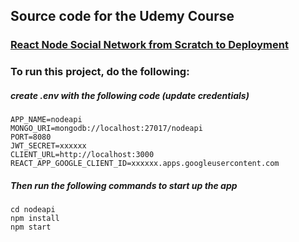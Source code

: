 ## Source code for the Udemy Course

### [React Node Social Network from Scratch to Deployment ](https://www.udemy.com/node-react/?couponCode=GITHUB)

### To run this project, do the following:

##### create .env with the following code (update credentials)

```
APP_NAME=nodeapi
MONGO_URI=mongodb://localhost:27017/nodeapi
PORT=8080
JWT_SECRET=xxxxxx
CLIENT_URL=http://localhost:3000
REACT_APP_GOOGLE_CLIENT_ID=xxxxxx.apps.googleusercontent.com
```

##### Then run the following commands to start up the app

```
cd nodeapi
npm install
npm start
```

